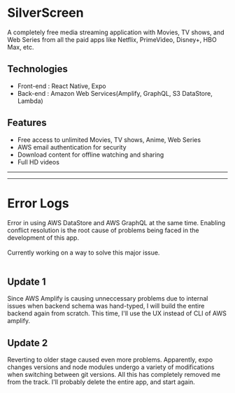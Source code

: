 # SilverScreen
A completely free media streaming application with Movies, TV shows, and Web Series from all the paid apps like Netflix, PrimeVideo, Disney+, HBO Max, etc.

## Technologies
* Front-end : React Native, Expo
* Back-end : Amazon Web Services(Amplify, GraphQL, S3 DataStore, Lambda)

## Features
* Free access to unlimited Movies, TV shows, Anime, Web Series
* AWS email authentication for security
* Download content for offline watching and sharing
* Full HD videos

***
***

# Error Logs

Error in using AWS DataStore and AWS GraphQL at the same time. Enabling conflict resolution is the root cause of problems being faced in the development of this app.<br>
<br>
Currently working on a way to solve this major issue.
<br>
<br>

## Update 1
Since AWS Amplify is causing unneccessary problems due to internal issues when backend schema was hand-typed, I will build the entire backend again from scratch. This time, I'll use the UX instead of CLI of AWS amplify.

## Update 2
Reverting to older stage caused even more problems. Apparently, expo changes versions and node modules undergo a variety of modifications when switching between git versions. All this has completely removed me from the track.
I'll probably delete the entire app, and start again.
